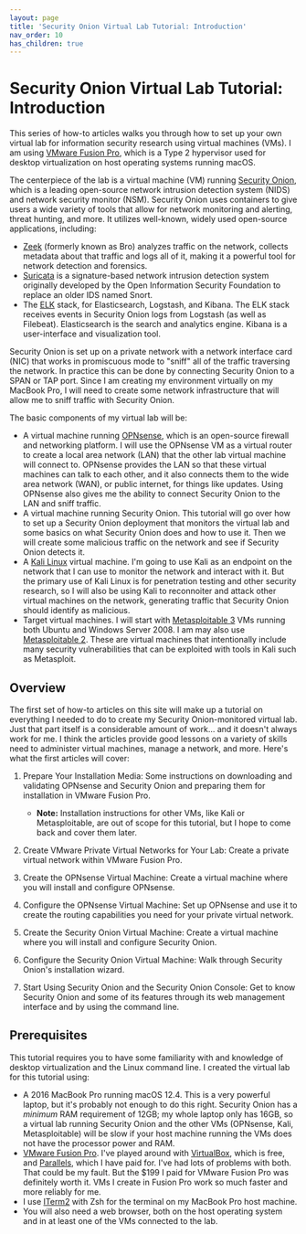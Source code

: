 ```yaml
---
layout: page
title: 'Security Onion Virtual Lab Tutorial: Introduction'
nav_order: 10
has_children: true
---
```


# Security Onion Virtual Lab Tutorial: Introduction

This series of how-to articles walks you through how to set up your own virtual lab for information security research using virtual machines (VMs). I am using [VMware Fusion Pro](https://store-us.vmware.com/fusionpro_buy_new), which is a Type 2 hypervisor used for desktop virtualization on host operating systems running macOS.

The centerpiece of the lab is a virtual machine (VM) running [Security Onion](https://securityonionsolutions.com/), which is a leading open-source network intrusion detection system (NIDS) and network security monitor (NSM). Security Onion uses containers to give users a wide variety of tools that allow for network monitoring and alerting, threat hunting, and more. It utilizes well-known, widely used open-source applications, including:

* [Zeek](https://docs.zeek.org/en/master/about.html) (formerly known as Bro) analyzes traffic on the network, collects metadata about that traffic and logs all of it, making it a powerful tool for network detection and forensics.
* [Suricata](https://suricata.readthedocs.io/en/suricata-6.0.5/what-is-suricata.html) is a signature-based network intrusion detection system originally developed by the Open Information Security Foundation to replace an older IDS named Snort.
* The [ELK](https://www.elastic.co/what-is/elk-stack) stack, for Elasticsearch, Logstash, and Kibana. The ELK stack receives events in Security Onion logs from Logstash (as well as Filebeat). Elasticsearch is the search and analytics engine. Kibana is a user-interface and visualization tool.

Security Onion is set up on a private network with a network interface card (NIC) that works in promiscuous mode to "sniff" all of the traffic traversing the network. In practice this can be done by connecting Security Onion to a SPAN or TAP port. Since I am creating my environment virtually on my MacBook Pro, I will need to create some network infrastructure that will allow me to sniff traffic with Security Onion.

The basic components of my virtual lab will be:

* A virtual machine running [OPNsense](https://docs.opnsense.org/intro.html), which is an open-source firewall and networking platform. I will use the OPNsense VM as a virtual router to create a local area network (LAN) that the other lab virtual machine will connect to. OPNsense provides the LAN so that these virtual machines can talk to each other, and it also connects them to the wide area network (WAN), or public internet, for things like updates. Using OPNsense also gives me the ability to connect Security Onion to the LAN and sniff traffic.
* A virtual machine running Security Onion. This tutorial will go over how to set up a Security Onion deployment that monitors the virtual lab and some basics on what Security Onion does and how to use it. Then we will create some malicious traffic on the network and see if Security Onion detects it.
* A [Kali Linux](kali.org/) virtual machine. I'm going to use Kali as an endpoint on the network that I can use to monitor the network and interact with it. But the primary use of Kali Linux is for penetration testing and other security research, so I will also be using Kali to reconnoiter and attack other virtual machines on the network, generating traffic that Security Onion should identify as malicious.
* Target virtual machines. I will start with [Metasploitable 3](https://github.com/rapid7/metasploitable3) VMs running both Ubuntu and Windows Server 2008. I am may also use [Metasploitable 2](https://sourceforge.net/projects/metasploitable/). These are virtual machines that intentionally include many security vulnerabilities that can be exploited with tools in Kali such as Metasploit.

## Overview

The first set of how-to articles on this site will make up a tutorial on everything I needed to do to create my Security Onion-monitored virtual lab. Just that part itself is a considerable amount of work... and it doesn't always work for me. I think the articles provide good lessons on a variety of skills need to administer virtual machines, manage a network, and more. Here's what the first articles will cover:

1. Prepare Your Installation Media: Some instructions on downloading and validating OPNsense and Security Onion and preparing them for installation in VMware Fusion Pro.

   * **Note:** Installation instructions for other VMs, like Kali or Metasploitable, are out of scope for this tutorial, but I hope to come back and cover them later.

2. Create VMware Private Virtual Networks for Your Lab: Create a private virtual network within VMware Fusion Pro.
3. Create the OPNsense Virtual Machine: Create a virtual machine where you will install and configure OPNsense.
4. Configure the OPNsense Virtual Machine: Set up OPNsense and use it to create the routing capabilities you need for your private virtual network.
5. Create the Security Onion Virtual Machine: Create a virtual machine where you will install and configure Security Onion.
6. Configure the Security Onion Virtual Machine: Walk through Security Onion's installation wizard.
7. Start Using Security Onion and the Security Onion Console: Get to know Security Onion and some of its features through its web management interface and by using the command line.

## Prerequisites

This tutorial requires you to have some familiarity with and knowledge of desktop virtualization and the Linux command line. I created the virtual lab for this tutorial using:

* A 2016 MacBook Pro running macOS 12.4. This is a very powerful laptop, but it's probably not enough to do this right. Security Onion has a *minimum* RAM requirement of 12GB; my whole laptop only has 16GB, so a virtual lab running Security Onion and the other VMs (OPNsense, Kali, Metasploitable) will be slow if your host machine running the VMs does not have the processor power and RAM.
* [VMware Fusion Pro](https://store-us.vmware.com/fusionpro_buy_new). I've played around with [VirtualBox](https://www.virtualbox.org/), which is free, and [Parallels](https://www.parallels.com/), which I have paid for. I've had lots of problems with both. That could be my fault. But the $199 I paid for VMware Fusion Pro was definitely worth it. VMs I create in Fusion Pro work so much faster and more reliably for me.
* I use [ITerm2](https://iterm2.com/) with Zsh for the terminal on my MacBook Pro host machine.
* You will also need a web browser, both on the host operating system and in at least one of the VMs connected to the lab.
